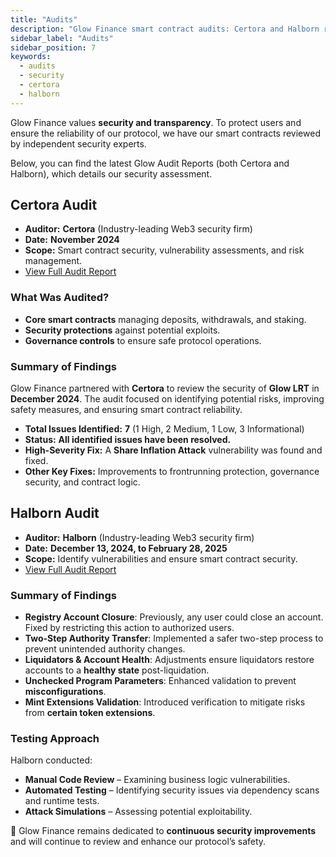```yaml
---
title: "Audits"
description: "Glow Finance smart contract audits: Certora and Halborn reports, scope, findings, and resolutions."
sidebar_label: "Audits"
sidebar_position: 7
keywords:
  - audits
  - security
  - certora
  - halborn
---
```


Glow Finance values **security and transparency**. To protect users and ensure the reliability of our protocol, we have our smart contracts reviewed by independent security experts.

Below, you can find the latest Glow Audit Reports (both Certora and Halborn), which details our security assessment.

## Certora Audit

- **Auditor:** **Certora** (Industry-leading Web3 security firm)
- **Date:** **November 2024**
- **Scope:** Smart contract security, vulnerability assessments, and risk management.
- [View Full Audit Report](/files/Glow-report.pdf)

### What Was Audited?

- **Core smart contracts** managing deposits, withdrawals, and staking.
- **Security protections** against potential exploits.
- **Governance controls** to ensure safe protocol operations.

### Summary of Findings

Glow Finance partnered with **Certora** to review the security of **Glow LRT** in **December 2024**. The audit focused on identifying potential risks, improving safety measures, and ensuring smart contract reliability.

- **Total Issues Identified:** **7** (1 High, 2 Medium, 1 Low, 3 Informational)
- **Status:** **All identified issues have been resolved.**
- **High-Severity Fix:** A **Share Inflation Attack** vulnerability was found and fixed.
- **Other Key Fixes:** Improvements to frontrunning protection, governance security, and contract logic.

## Halborn Audit

- **Auditor:** **Halborn** (Industry-leading Web3 security firm)
- **Date:** **December 13, 2024, to February 28, 2025**
- **Scope:** Identify vulnerabilities and ensure smart contract security.
- [View Full Audit Report](/files/Glow-halborn.pdf)

### Summary of Findings

- **Registry Account Closure**: Previously, any user could close an account. Fixed by restricting this action to authorized users.
- **Two-Step Authority Transfer**: Implemented a safer two-step process to prevent unintended authority changes.
- **Liquidators & Account Health**: Adjustments ensure liquidators restore accounts to a **healthy state** post-liquidation.
- **Unchecked Program Parameters**: Enhanced validation to prevent **misconfigurations**.
- **Mint Extensions Validation**: Introduced verification to mitigate risks from **certain token extensions**.

### Testing Approach

Halborn conducted:

- **Manual Code Review** – Examining business logic vulnerabilities.
- **Automated Testing** – Identifying security issues via dependency scans and runtime tests.
- **Attack Simulations** – Assessing potential exploitability.

📢 Glow Finance remains dedicated to **continuous security improvements** and will continue to review and enhance our protocol’s safety.

